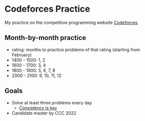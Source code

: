 # Codeforces Practice

My practice on the competitive programming website [Codeforces](https://codeforces.com).

## Month-by-month practice

- rating: months to practice problems of that rating (starting from February)
- 1400 - 1500: 1, 2
- 1600 - 1700: 3, 4
- 1800 - 1900: 5, 6, 7, 8
- 2000 - 2100: 9, 10, 11, 12

## Goals

- Solve at least three problems every day
  - [Consistency is key](https://docs.google.com/spreadsheets/d/1u7xLYMenat_fLTN39lVNujoDi89Amc9lsDzhSScRXxc/edit?usp=sharing)
- Candidate master by CCC 2022
